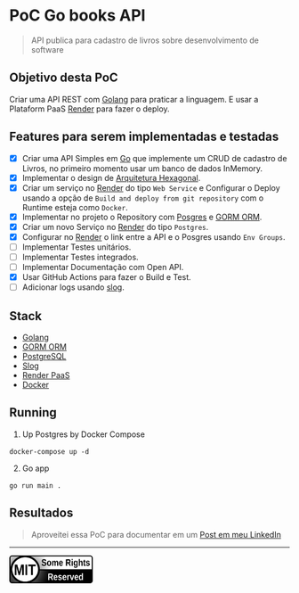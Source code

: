 # PoC Go books API
> API publica para cadastro de livros sobre desenvolvimento de software

## Objetivo desta PoC
Criar uma API REST com [Golang][1] para praticar a linguagem. 
E usar a Plataform PaaS [Render][0] para fazer o deploy.

## Features para serem implementadas e testadas
- [x] Criar uma API Simples em [Go][1] que implemente um CRUD de cadastro de Livros, no primeiro momento usar um banco de dados InMemory.
- [x] Implementar o design de [Arquitetura Hexagonal][4].
- [x] Criar um serviço no [Render][0] do tipo `Web Service` e Configurar o Deploy usando a opção de `Build and deploy from git repository` com o Runtime esteja como `Docker`.
- [x] Implementar no projeto o Repository com [Posgres][2] e [GORM ORM][3].
- [x] Criar um novo Serviço no [Render][0] do tipo `Postgres`. 
- [x] Configurar no [Render][0] o link entre a API e o Posgres usando `Env Groups`.
- [ ] Implementar Testes unitários.
- [ ] Implementar Testes integrados.
- [ ] Implementar Documentação com Open API. 
- [x] Usar GitHub Actions para fazer o Build e Test.
- [ ] Adicionar logs usando [slog][6].

## Stack
- [Golang][1]
- [GORM ORM][3]
- [PostgreSQL][2]
- [Slog][6]
- [Render PaaS][0]
- [Docker][5]

## Running

1. Up Postgres by Docker Compose
```shell
docker-compose up -d
```

2. Go app
```shell
go run main .
```

## Resultados
> Aproveitei essa PoC para documentar em um [Post em meu LinkedIn](https://www.linkedin.com/pulse/deploying-aplica%C3%A7%C3%A3o-web-cloud-gratu%C3%ADto-renderuma-alternativa-g%C3%B3es)

---

<img src="MIT.png" height="50" width="150">

[0]: https://render.com/
[1]: https://go.dev/
[2]: https://www.postgresql.org/
[3]: https://gorm.cn/
[4]: https://alistair.cockburn.us/hexagonal-architecture/
[5]: https://www.docker.com/
[6]: https://go.dev/blog/slog


